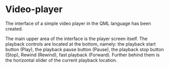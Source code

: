 # Video-player

The interface of a simple video player in the QML language has been created.

The main upper area of the interface is the player screen itself. The playback controls are located at the bottom, namely: the playback start button (Play), the playback pause button (Pause), the playback stop button (Stop), Rewind (Rewind), fast playback (Forward). Further behind them is the horizontal slider of the current playback location.
